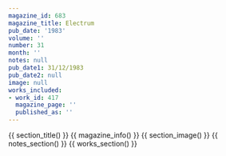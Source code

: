 ```yaml
---
magazine_id: 683
magazine_title: Electrum
pub_date: '1983'
volume: ''
number: 31
month: ''
notes: null
pub_date1: 31/12/1983
pub_date2: null
image: null
works_included:
- work_id: 417
  magazine_page: ''
  published_as: ''
---
```


{{ section_title() }}
{{ magazine_info() }}
{{ section_image() }}
{{ notes_section() }}
{{ works_section() }}
